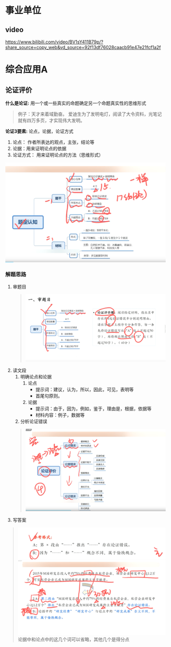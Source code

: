 # 事业单位
## video
https://www.bilibili.com/video/BV1sY411B79p/?share_source=copy_web&vd_source=92f13df76028caacb91e47e21fcf1a2f
# 综合应用A


## 论证评价
**什么是论证:** 用一个或一些真实的命题确定另一个命题真实性的思维形式 
> 例子：天才来着域勤奋。 爱迪生为了发明电灯，阅读了大令资料，光笔记就有四万多页，才实现伟大发明。

**论证3要素:** 论点，论据，论证方式
1. 论点： 作者所表达的观点，主张，结论等
2. 论据：用来证明论点的依据
3. 论证方式： 用来证明论点的方法（思维形式）

![](assets/overview_image.png)

### 解题思路
1. 审题目
   > ![](assets/论证评价-审题.png)
2. 读文段
   1. 明确论点和论据
      1. 论点
         * 提示词：建议，认为，所以，因此，可见，表明等
         * 首尾句原则。
      2. 论据
         * 提示词：由于，因为，例如，鉴于，理由是，根据，依据等
         * 材料内容：例子，数据等
   2. 分析论证错误
   > ![](assets/论证评价-概括.png)
3. 写答案
 > ![](assets/参考格式.png)
 > ![](assets/论证评价答案.png)
 论据中和论点中的这几个词可以省略，其他几个是得分点
